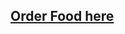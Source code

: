 <h2> <a href="https://sammed-sankonatti.github.io/responsive-website-restaurant/"> Order Food here </a> </h2>
